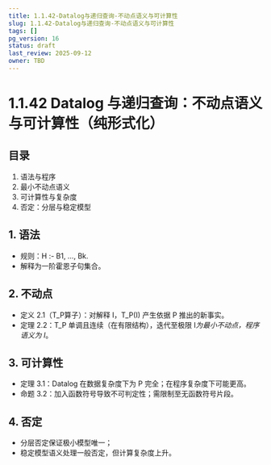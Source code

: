 ```yaml
---
title: 1.1.42-Datalog与递归查询-不动点语义与可计算性
slug: 1.1.42-Datalog与递归查询-不动点语义与可计算性
tags: []
pg_version: 16
status: draft
last_review: 2025-09-12
owner: TBD
---
```


# 1.1.42 Datalog 与递归查询：不动点语义与可计算性（纯形式化）

## 目录

1. 语法与程序
2. 最小不动点语义
3. 可计算性与复杂度
4. 否定：分层与稳定模型

## 1. 语法

- 规则：H :- B1, …, Bk.
- 解释为一阶霍恩子句集合。

## 2. 不动点

- 定义 2.1（T_P算子）：对解释 I，T_P(I) 产生依据 P 推出的新事实。
- 定理 2.2：T_P 单调且连续（在有限结构），迭代至极限 I*为最小不动点，程序语义为 I*。

## 3. 可计算性

- 定理 3.1：Datalog 在数据复杂度下为 P 完全；在程序复杂度下可能更高。
- 命题 3.2：加入函数符号导致不可判定性；需限制至无函数符号片段。

## 4. 否定

- 分层否定保证极小模型唯一；
- 稳定模型语义处理一般否定，但计算复杂度上升。

